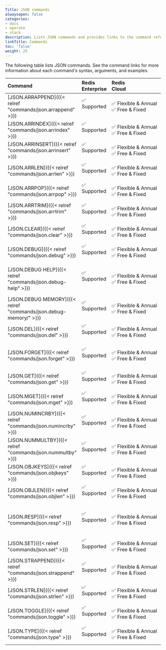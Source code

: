 ```yaml
---
Title: JSON commands
alwaysopen: false
categories:
- docs
- operate
- stack
description: Lists JSON commands and provides links to the command reference pages.
linkTitle: Commands
toc: 'false'
weight: 25
---
```


The following table lists JSON commands. See the command links for more information about each command's syntax, arguments, and examples.

| Command | Redis<br />Enterprise | Redis<br />Cloud | Description |
|:--------|:----------------------|:-----------------|:------|
| [JSON.ARRAPPEND]({{< relref "commands/json.arrappend" >}}) | <span title="Supported">&#x2705; Supported</span><br /><span><br /></span> | <span title="Supported"><nobr>&#x2705; Flexible & Annual</nobr></span><br /><span title="Supported">&#x2705; Free & Fixed</nobr></span> | Appends an element to a JSON array. |
| [JSON.ARRINDEX]({{< relref "commands/json.arrindex" >}}) | <span title="Supported">&#x2705; Supported</span><br /><span><br /></span> | <span title="Supported">&#x2705; Flexible & Annual</span><br /><span title="Supported">&#x2705; Free & Fixed</nobr></span> | Returns the index of a value's first occurrence in a JSON array. |
| [JSON.ARRINSERT]({{< relref "commands/json.arrinsert" >}}) | <span title="Supported">&#x2705; Supported</span><br /><span><br /></span> | <span title="Supported">&#x2705; Flexible & Annual</span><br /><span title="Supported">&#x2705; Free & Fixed</nobr></span> | Inserts JSON values into a JSON array before the given index. |
| [JSON.ARRLEN]({{< relref "commands/json.arrlen" >}}) | <span title="Supported">&#x2705; Supported</span><br /><span><br /></span> | <span title="Supported">&#x2705; Flexible & Annual</span><br /><span title="Supported">&#x2705; Free & Fixed</nobr></span> | Returns the length of a JSON array. |
| [JSON.ARRPOP]({{< relref "commands/json.arrpop" >}}) | <span title="Supported">&#x2705; Supported</span><br /><span><br /></span> | <span title="Supported">&#x2705; Flexible & Annual</span><br /><span title="Supported">&#x2705; Free & Fixed</nobr></span> | Removes and returns an element located at the index in the JSON array. |
| [JSON.ARRTRIM]({{< relref "commands/json.arrtrim" >}}) | <span title="Supported">&#x2705; Supported</span><br /><span><br /></span> | <span title="Supported">&#x2705; Flexible & Annual</span><br /><span title="Supported">&#x2705; Free & Fixed</nobr></span> | Trims a JSON array so that it contains only the specified inclusive range of elements. |
| [JSON.CLEAR]({{< relref "commands/json.clear" >}}) | <span title="Supported">&#x2705; Supported</span><br /><span><br /></span> | <span title="Supported">&#x2705; Flexible & Annual</span><br /><span title="Supported">&#x2705; Free & Fixed</nobr></span> | Clears container values (arrays/objects) and sets numeric values to 0. |
| [JSON.DEBUG]({{< relref "commands/json.debug" >}}) | <span title="Supported">&#x2705; Supported</span><br /><span><br /></span> | <span title="Supported">&#x2705; Flexible & Annual</span><br /><span title="Supported">&#x2705; Free & Fixed</nobr></span> | Debugging container command. |
| [JSON.DEBUG HELP]({{< relref "commands/json.debug-help" >}}) | <span title="Supported">&#x2705; Supported</span><br /><span><br /></span> | <span title="Supported">&#x2705; Flexible & Annual</span><br /><span title="Supported">&#x2705; Free & Fixed</nobr></span> | Returns helpful information about the [JSON.DEBUG]({{< relref "commands/json.debug" >}}) command. |
| [JSON.DEBUG MEMORY]({{< relref "commands/json.debug-memory/" >}}) | <span title="Supported">&#x2705; Supported</span><br /><span><br /></span> | <span title="Supported">&#x2705; Flexible & Annual</span><br /><span title="Supported">&#x2705; Free & Fixed</nobr></span> | Reports a JSON element's memory usage in bytes. |
| [JSON.DEL]({{< relref "commands/json.del" >}}) | <span title="Supported">&#x2705; Supported</span><br /><span><br /></span> | <span title="Supported">&#x2705; Flexible & Annual</span><br /><span title="Supported">&#x2705; Free & Fixed</nobr></span> | Removes a JSON element. |
| [JSON.FORGET]({{< relref "commands/json.forget" >}}) | <span title="Supported">&#x2705; Supported</span><br /><span><br /></span> | <span title="Supported">&#x2705; Flexible & Annual</span><br /><span title="Supported">&#x2705; Free & Fixed</nobr></span> | Removes a JSON element, the same as [JSON.DEL]({{< relref "commands/json.del" >}}). |
| [JSON.GET]({{< relref "commands/json.get" >}}) | <span title="Supported">&#x2705; Supported</span><br /><span><br /></span> | <span title="Supported">&#x2705; Flexible & Annual</span><br /><span title="Supported">&#x2705; Free & Fixed</nobr></span> | Returns the value of an element in JSON-serialized form. |
| [JSON.MGET]({{< relref "commands/json.mget" >}}) | <span title="Supported">&#x2705; Supported</span><br /><span><br /></span> | <span title="Supported">&#x2705; Flexible & Annual</span><br /><span title="Supported">&#x2705; Free & Fixed</nobr></span> | Returns the values of multiple elements. |
| [JSON.NUMINCRBY]({{< relref "commands/json.numincrby" >}}) | <span title="Supported">&#x2705; Supported</span><br /><span><br /></span> | <span title="Supported">&#x2705; Flexible & Annual</span><br /><span title="Supported">&#x2705; Free & Fixed</nobr></span> | Increments the number stored at path by the specified number. |
| [JSON.NUMMULTBY]({{< relref "commands/json.nummultby" >}}) | <span title="Supported">&#x2705; Supported</span><br /><span><br /></span> | <span title="Supported">&#x2705; Flexible & Annual</span><br /><span title="Supported">&#x2705; Free & Fixed</nobr></span> | Multiplies the number stored at path by the specified number. (deprecated as of RedisJSON v2.0) |
| [JSON.OBJKEYS]({{< relref "commands/json.objkeys" >}}) | <span title="Supported">&#x2705; Supported</span><br /><span><br /></span> | <span title="Supported">&#x2705; Flexible & Annual</span><br /><span title="Supported">&#x2705; Free & Fixed</nobr></span> | Returns the keys contained in the specified JSON object. |
| [JSON.OBJLEN]({{< relref "commands/json.objlen" >}}) | <span title="Supported">&#x2705; Supported</span><br /><span><br /></span> | <span title="Supported">&#x2705; Flexible & Annual</span><br /><span title="Supported">&#x2705; Free & Fixed</nobr></span> | Returns the number of keys in the specified JSON object. |
| [JSON.RESP]({{< relref "commands/json.resp" >}}) | <span title="Supported">&#x2705; Supported</span><br /><span><br /></span> | <span title="Supported">&#x2705; Flexible & Annual</span><br /><span title="Supported">&#x2705; Free & Fixed</nobr></span> | Returns a JSON element in [Redis Serialization Protocol (RESP)]({{< relref "/develop/reference/protocol-spec" >}}) format. |
| [JSON.SET]({{< relref "commands/json.set" >}}) | <span title="Supported">&#x2705; Supported</span><br /><span><br /></span> | <span title="Supported">&#x2705; Flexible & Annual</span><br /><span title="Supported">&#x2705; Free & Fixed</nobr></span> | Sets the value of a JSON element. |
| [JSON.STRAPPEND]({{< relref "commands/json.strappend" >}}) | <span title="Supported">&#x2705; Supported</span><br /><span><br /></span> | <span title="Supported">&#x2705; Flexible & Annual</span><br /><span title="Supported">&#x2705; Free & Fixed</nobr></span> | Appends the given string to the specified key's existing strings. |
| [JSON.STRLEN]({{< relref "commands/json.strlen" >}}) | <span title="Supported">&#x2705; Supported</span><br /><span><br /></span> | <span title="Supported">&#x2705; Flexible & Annual</span><br /><span title="Supported">&#x2705; Free & Fixed</nobr></span> | Returns the length of a string. |
| [JSON.TOGGLE]({{< relref "commands/json.toggle" >}}) | <span title="Supported">&#x2705; Supported</span><br /><span><br /></span> | <span title="Supported">&#x2705; Flexible & Annual</span><br /><span title="Supported">&#x2705; Free & Fixed</nobr></span> | If the boolean is `true`, changes it to `false`. If the boolean is `false`, changes it to `true`. |
| [JSON.TYPE]({{< relref "commands/json.type" >}}) | <span title="Supported">&#x2705; Supported</span><br /><span><br /></span> | <span title="Supported">&#x2705; Flexible & Annual</span><br /><span title="Supported">&#x2705; Free & Fixed</nobr></span> | Returns a JSON element's type. |
